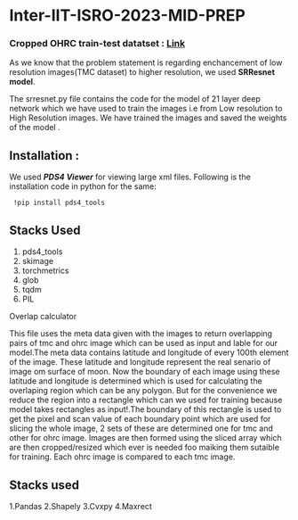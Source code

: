 # Inter-IIT-ISRO-2023-MID-PREP

### Cropped OHRC train-test datatset : [Link](https://www.kaggle.com/datasets/arijitdas2002/tudumm) 

As we know that the problem statement is regarding enchancement of low resolution images(TMC dataset) to higher resolution, we used **SRResnet model**.

The srresnet.py file contains the code for the model of 21 layer deep network which we have used to train the images i.e from Low resolution to High Resolution images. We have trained the images and saved the weights of the model .

## Installation :

We used ***PDS4 Viewer*** for viewing large xml files. Following is the installation code in python for the same:

``` !pip install pds4_tools```


## Stacks Used
1. pds4_tools
2. skimage
3. torchmetrics
4. glob
5. tqdm
6. PIL


Overlap calculator

This file uses the meta data given with the images to return overlapping pairs of tmc and ohrc image which can be 
used as input and lable for our model.The meta data contains latitude and longitude of every 100th element of the image.
These latitude and longitude represent the real senario of image om surface of moon. Now the boundary of each image 
using these latitude and longitude is determined which is used for calculating the overlaping region which can be any polygon.
But for the convenience we reduce the region into a rectangle which can we used for training because model takes rectangles as 
input!.The boundary of this rectangle is used to get the pixel and scan value of each boundary point which are used for 
slicing the whole image, 2 sets of these are determined one for tmc and other for ohrc image. Images are then formed using the 
sliced array which are then cropped/resized which ever is needed foo maiking them sutaible for training.
Each ohrc image is compared to each tmc image.

## Stacks used
1.Pandas
2.Shapely
3.Cvxpy
4.Maxrect

